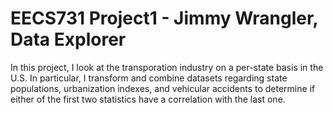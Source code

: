 # EECS731 Project1 - Jimmy Wrangler, Data Explorer

In this project, I look at the transporation industry on a per-state basis in the U.S. In particular, I transform and combine datasets regarding state populations, urbanization indexes, and vehicular accidents to determine if either of the first two statistics have a correlation with the last one.
